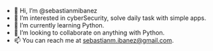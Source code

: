 - 👋 Hi, I’m @sebastianmibanez
- 👀 I’m interested in cyberSecurity, solve daily task with simple apps.
- 🌱 I’m currently learning Python.
- 💞️ I’m looking to collaborate on anything with Python.
- 📫 You can reach me at sebastianm.ibanez@gmail.com.

<!---
sebastianmibanez/sebastianmibanez is a ✨ special ✨ repository because its `README.md` (this file) appears on your GitHub profile.
You can click the Preview link to take a look at your changes.
--->
